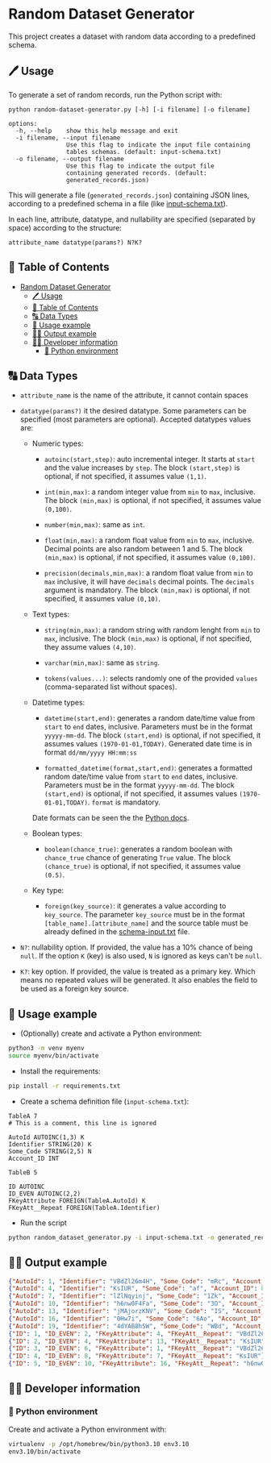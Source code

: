 # Random Dataset Generator

This project creates a dataset with random data according to a predefined schema.

## 🖊 Usage

To generate a set of random records, run the Python script with:
```shell
python random-dataset-generator.py [-h] [-i filename] [-o filename]
```
```
options:
  -h, --help    show this help message and exit
  -i filename, --input filename
                Use this flag to indicate the input file containing
                tables schemas. (default: input-schema.txt)
  -o filename, --output filename
                Use this flag to indicate the output file 
                containing generated records. (default:
                generated_records.json)
```

This will generate a file (`generated_records.json`) containing JSON lines, according to a predefined schema in a file (like [input-schema.txt](input-schema.txt)).

In each line, attribute, datatype, and nullability are specified (separated by space) according to the structure:

`attribute_name datatype(params?) N?K?` 

## 🧾 Table of Contents
- [Random Dataset Generator](#random-dataset-generator)
  - [🖊 Usage](#-usage)
  - [🧾 Table of Contents](#-table-of-contents)
  - [🔠 Data Types](#-data-types)
  - [📎 Usage example](#-usage-example)
  - [📎📝 Output example](#-output-example)
  - [🧑‍💻 Developer information](#-developer-information)
    - [🐍 Python environment](#-python-environment)

## 🔠 Data Types

- `attribute_name` is the name of the attribute, it cannot contain spaces

- `datatype(params?)` it the desired datatype. Some parameters can be specified (most parameters are optional). Accepted datatypes values are:
  - Numeric types:
    - `autoinc(start,step)`: auto incremental integer. It starts at `start` and the value increases by `step`. The block `(start,step)` is optional, if not specified, it assumes value `(1,1)`.
      
    - `int(min,max)`: a random integer value from `min` to `max`, inclusive. The block `(min,max)` is optional, if not specified, it assumes value `(0,100)`.

    - `number(min,max)`: same as `int`.

    - `float(min,max)`: a random float value from `min` to `max`, inclusive. Decimal points are also random between 1 and 5. The block `(min,max)` is optional, if not specified, it assumes value `(0,100)`.
    
    - `precision(decimals,min,max)`: a random float value from `min` to `max` inclusive, it will have `decimals` decimal points. The `decimals` argument is mandatory. The block `(min,max)` is optional, if not specified, it assumes value `(0,10)`. 

  - Text types:
    - `string(min,max)`: a random string with random lenght from `min` to `max`, inclusive. The block `(min,max)` is optional, if not specified, they assume values `(4,10)`.

    - `varchar(min,max)`: same as `string`.

    - `tokens(values...)`: selects randomly one of the provided `values` (comma-separated list without spaces).

  - Datetime types:
    - `datetime(start,end)`: generates a random date/time value from `start` to `end` dates, inclusive. Parameters must be in the format `yyyyy-mm-dd`.  The block `(start,end)` is optional, if not specified, it assumes values `(1970-01-01,TODAY)`. Generated date time is in format `dd/mm/yyyy HH:mm:ss`

    - `formatted_datetime(format,start,end)`: generates a formatted random date/time value from `start` to `end` dates, inclusive. Parameters must be in the format `yyyyy-mm-dd`.  The block `(start,end)` is optional, if not specified, it assumes values `(1970-01-01,TODAY)`. `format` is mandatory.

    Date formats can be seen the the [Python docs](https://docs.python.org/3/library/datetime.html#strftime-and-strptime-format-codes).

  - Boolean types:
    - `boolean(chance_true)`: generates a random boolean with `chance_true` chance of generating `True` value. The block `(chance_true)` is optional, if not specified, it assumes value `(0.5)`.

  - Key type:
    - `foreign(key_source)`: it generates a value according to `key_source`. The parameter `key_source` must be in the format `[table_name].[attribute_name]` and the source table must be already defined in the [schema-input.txt](schema-input.txt) file.

- `N?`: nullability option. If provided, the value has a 10% chance of being `null`. If the option `K` (key) is also used, `N` is ignored as keys
        can't be `null`.
- `K?`: key option. If provided, the value is treated as a primary key. Which means no repeated values will be generated. It also enables the field to
        be used as a foreign key source.


## 📎 Usage example

* (Optionally) create and activate a Python environment:
```bash
python3 -m venv myenv
source myenv/bin/activate
```

* Install the requirements:
```bash
pip install -r requirements.txt
```

* Create a schema definition file (`input-schema.txt`):
```
TableA 7
# This is a comment, this line is ignored

AutoId AUTOINC(1,3) K
Identifier STRING(20) K
Some_Code STRING(2,5) N
Account_ID INT

TableB 5

ID AUTOINC
ID_EVEN AUTOINC(2,2)
FKeyAttribute FOREIGN(TableA.AutoId) K
FKeyAtt__Repeat FOREIGN(TableA.Identifier) 
```

* Run the script
```bash
python random_dataset_generator.py -i input-schema.txt -o generated_records.json
```

## 📎📝 Output example

```json
{"AutoId": 1, "Identifier": "VBdZl26m4H", "Some_Code": "mRc", "Account_ID": 92}
{"AutoId": 4, "Identifier": "KsIUR", "Some_Code": "af", "Account_ID": 86}
{"AutoId": 7, "Identifier": "lZlNqyinj", "Some_Code": "1Zk", "Account_ID": 49}
{"AutoId": 10, "Identifier": "h6nw0F4Fa", "Some_Code": "3O", "Account_ID": 13}
{"AutoId": 13, "Identifier": "jMAjorzKNV", "Some_Code": "IS", "Account_ID": 53}
{"AutoId": 16, "Identifier": "0Hw7i", "Some_Code": "6Ao", "Account_ID": 47}
{"AutoId": 19, "Identifier": "4dYAB8hSW", "Some_Code": "WBd", "Account_ID": 25}
{"ID": 1, "ID_EVEN": 2, "FKeyAttribute": 4, "FKeyAtt__Repeat": "VBdZl26m4H"}
{"ID": 2, "ID_EVEN": 4, "FKeyAttribute": 13, "FKeyAtt__Repeat": "KsIUR"}
{"ID": 3, "ID_EVEN": 6, "FKeyAttribute": 1, "FKeyAtt__Repeat": "VBdZl26m4H"}
{"ID": 4, "ID_EVEN": 8, "FKeyAttribute": 7, "FKeyAtt__Repeat": "KsIUR"}
{"ID": 5, "ID_EVEN": 10, "FKeyAttribute": 16, "FKeyAtt__Repeat": "h6nw0F4Fa"}
```

## 🧑‍💻 Developer information

### 🐍 Python environment

Create and activate a Python environment with:
```bash
virtualenv -p /opt/homebrew/bin/python3.10 env3.10
env3.10/bin/activate
```
